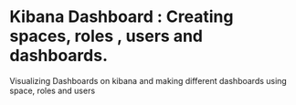 # Kibana Dashboard : Creating spaces, roles , users and dashboards. 

Visualizing Dashboards on kibana and making different dashboards using space, roles and users
